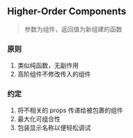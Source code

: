 ## Higher-Order Components

> 参数为组件，返回值为新组建的函数

### 原则
1. 类似纯函数，无副作用
2. 高阶组件不修改传入的组件

### 约定
1. 将不相关的 props 传递给被包裹的组件
2. 最大化可组合性
3. 包装显示名称以便轻松调试
